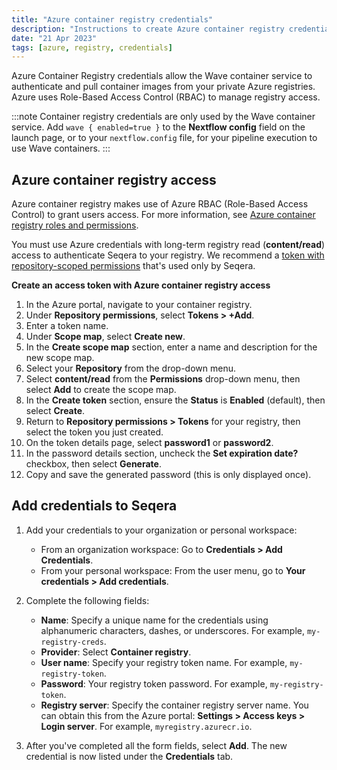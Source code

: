 ```yaml
---
title: "Azure container registry credentials"
description: "Instructions to create Azure container registry credentials in Seqera Platform."
date: "21 Apr 2023"
tags: [azure, registry, credentials]
---
```


Azure Container Registry credentials allow the Wave container service to authenticate and pull container images from your private Azure registries. Azure uses Role-Based Access Control (RBAC) to manage registry access.

:::note
Container registry credentials are only used by the Wave container service. Add `wave { enabled=true }` to the **Nextflow config** field on the launch page, or to your `nextflow.config` file, for your pipeline execution to use Wave containers.
:::

## Azure container registry access

Azure container registry makes use of Azure RBAC (Role-Based Access Control) to grant users access. For more information, see [Azure container registry roles and permissions](https://learn.microsoft.com/en-us/azure/container-registry/container-registry-roles).

You must use Azure credentials with long-term registry read (**content/read**) access to authenticate Seqera to your registry. We recommend a [token with repository-scoped permissions](https://learn.microsoft.com/en-us/azure/container-registry/container-registry-repository-scoped-permissions) that's used only by Seqera.

**Create an access token with Azure container registry access**

1. In the Azure portal, navigate to your container registry.
2. Under **Repository permissions**, select **Tokens > +Add**.
3. Enter a token name.
4. Under **Scope map**, select **Create new**.
5. In the **Create scope map** section, enter a name and description for the new scope map.
6. Select your **Repository** from the drop-down menu.
7. Select **content/read** from the **Permissions** drop-down menu, then select **Add** to create the scope map.
8. In the **Create token** section, ensure the **Status** is **Enabled** (default), then select **Create**.
9. Return to **Repository permissions > Tokens** for your registry, then select the token you just created.
10. On the token details page, select **password1** or **password2**.
11. In the password details section, uncheck the **Set expiration date?** checkbox, then select **Generate**.
12. Copy and save the generated password (this is only displayed once).

## Add credentials to Seqera

1.  Add your credentials to your organization or personal workspace:
    - From an organization workspace: Go to **Credentials > Add Credentials**.
    - From your personal workspace: From the user menu, go to **Your credentials > Add credentials**.

2.  Complete the following fields:

    - **Name**: Specify a unique name for the credentials using alphanumeric characters, dashes, or underscores. For example, `my-registry-creds`.
    - **Provider**: Select **Container registry**.
    - **User name**: Specify your registry token name. For example, `my-registry-token`.
    - **Password**: Your registry token password. For example, `my-registry-token`.
    - **Registry server**: Specify the container registry server name. You can obtain this from the Azure portal: **Settings > Access keys > Login server**. For example, `myregistry.azurecr.io`.

3.  After you've completed all the form fields, select **Add**. The new credential is now listed under the **Credentials** tab.
